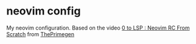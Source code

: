 neovim config
==============

My neovim configuration. Based on the video
[0 to LSP : Neovim RC From Scratch](https://www.youtube.com/watch?v=w7i4amO_zaE)
from
[ThePrimegen](https://www.youtube.com/@ThePrimeagen)

